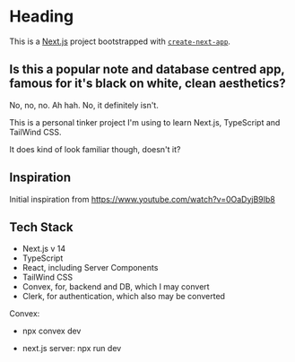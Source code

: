 # Heading

This is a [Next.js](https://nextjs.org/) project bootstrapped with [`create-next-app`](https://github.com/vercel/next.js/tree/canary/packages/create-next-app).

## Is this a popular note and database centred app, famous for it's black on white, clean aesthetics?

No, no, no. Ah hah. No, it definitely isn't.

This is a personal tinker project I'm using to learn Next.js, TypeScript and TailWind CSS.

It does kind of look familiar though, doesn't it?

## Inspiration

Initial inspiration from https://www.youtube.com/watch?v=0OaDyjB9Ib8

## Tech Stack

- Next.js v 14
- TypeScript
- React, including Server Components
- TailWind CSS
- Convex, for, backend and DB, which I may convert
- Clerk, for authentication, which also may be converted


Convex:
- npx convex dev

- next.js server:
npx run dev